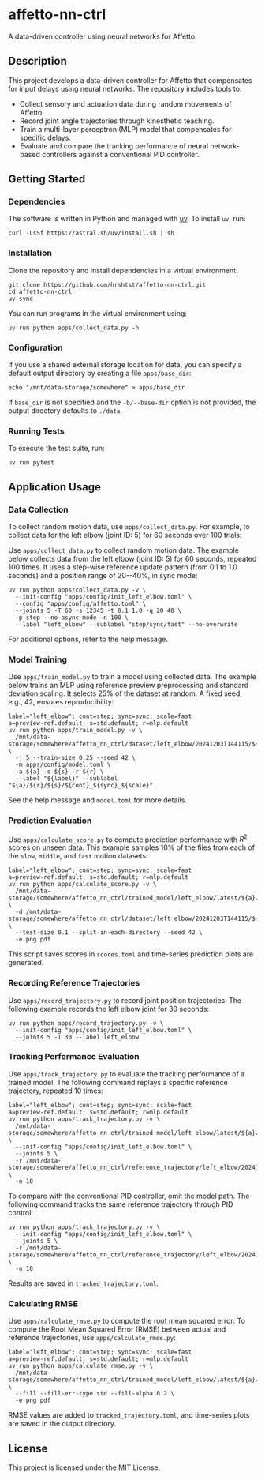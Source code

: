 # affetto-nn-ctrl

A data-driven controller using neural networks for Affetto.

## Description

This project develops a data-driven controller for Affetto that compensates for input delays using neural networks. The repository includes tools to:

* Collect sensory and actuation data during random movements of Affetto.
* Record joint angle trajectories through kinesthetic teaching.
* Train a multi-layer perceptron (MLP) model that compensates for specific delays.
* Evaluate and compare the tracking performance of neural network-based controllers against a conventional PID controller.

## Getting Started

### Dependencies

The software is written in Python and managed with [uv](https://docs.astral.sh/uv/). To install `uv`, run:

``` shell
curl -LsSf https://astral.sh/uv/install.sh | sh
```

### Installation

Clone the repository and install dependencies in a virtual environment:

``` shell
git clone https://github.com/hrshtst/affetto-nn-ctrl.git
cd affetto-nn-ctrl
uv sync
```

You can run programs in the virtual environment using:

``` shell
uv run python apps/collect_data.py -h
```

### Configuration

If you use a shared external storage location for data, you can specify a default output directory by creating a file `apps/base_dir`:

``` shell
echo "/mnt/data-storage/somewhere" > apps/base_dir
```

If `base_dir` is not specified and the `-b/--base-dir` option is not provided, the output directory defaults to `./data`.

### Running Tests

To execute the test suite, run:

``` shell
uv run pytest
```

## Application Usage

### Data Collection

To collect random motion data, use `apps/collect_data.py`. For example, to collect data for the left elbow (joint ID: 5) for 60 seconds over 100 trials:

Use `apps/collect_data.py` to collect random motion data. The example below collects data from the left elbow (joint ID: 5) for 60 seconds, repeated 100 times. It uses a step-wise reference update pattern (from 0.1 to 1.0 seconds) and a position range of 20--40%, in sync mode:

``` shell
uv run python apps/collect_data.py -v \
  --init-config "apps/config/init_left_elbow.toml" \
  --config "apps/config/affetto.toml" \
  --joints 5 -T 60 -s 12345 -t 0.1 1.0 -q 20 40 \
  -p step --no-async-mode -n 100 \
  --label "left_elbow" --sublabel "step/sync/fast" --no-overwrite
```

For additional options, refer to the help message.

### Model Training

Use `apps/train_model.py` to train a model using collected data. The example below trains an MLP using reference preview preprocessing and standard deviation scaling. It selects 25% of the dataset at random. A fixed seed, e.g., 42, ensures reproducibility:

``` shell
label="left_elbow"; cont=step; sync=sync; scale=fast
a=preview-ref.default; s=std.default; r=mlp.default
uv run python apps/train_model.py -v \
  /mnt/data-storage/somewhere/affetto_nn_ctrl/dataset/left_elbow/20241203T144115/${cont}/${sync}/${scale} \
  -j 5 --train-size 0.25 --seed 42 \
  -m apps/config/model.toml \
  -a ${a} -s ${s} -r ${r} \
  --label "${label}" --sublabel "${a}/${r}/${s}/${cont}_${sync}_${scale}"
```

See the help message and `model.toml` for more details.

### Prediction Evaluation

Use `apps/calculate_score.py` to compute prediction performance with $R^2$ scores on unseen data. This example samples 10% of the files from each of the `slow`, `middle`, and `fast` motion datasets:

``` shell
label="left_elbow"; cont=step; sync=sync; scale=fast
a=preview-ref.default; s=std.default; r=mlp.default
uv run python apps/calculate_score.py -v \
  /mnt/data-storage/somewhere/affetto_nn_ctrl/trained_model/left_elbow/latest/${a}/${r}/${s}/${cont}_${sync}_${scale}/trained_model.joblib \
  -d /mnt/data-storage/somewhere/affetto_nn_ctrl/dataset/left_elbow/20241203T144115/${cont}/${sync}/{slow,middle,fast} \
  --test-size 0.1 --split-in-each-directory --seed 42 \
  -e png pdf
```

This script saves scores in `scores.toml` and time-series prediction plots are generated.

### Recording Reference Trajectories

Use `apps/record_trajectory.py` to record joint position trajectories. The following example records the left elbow joint for 30 seconds:

``` shell
uv run python apps/record_trajectory.py -v \
  --init-config "apps/config/init_left_elbow.toml" \
  --joints 5 -T 30 --label left_elbow
```

### Tracking Performance Evaluation

Use `apps/track_trajectory.py` to evaluate the tracking performance of a trained model. The following command replays a specific reference trajectory, repeated 10 times:

``` shell
label="left_elbow"; cont=step; sync=sync; scale=fast
a=preview-ref.default; s=std.default; r=mlp.default
uv run python apps/track_trajectory.py -v \
  /mnt/data-storage/somewhere/affetto_nn_ctrl/trained_model/left_elbow/latest/${a}/${r}/${s}/${cont}_${sync}_${scale}/trained_model.joblib \
  --init-config "apps/config/init_left_elbow.toml" \
  --joints 5 \
  -r /mnt/data-storage/somewhere/affetto_nn_ctrl/reference_trajectory/left_elbow/20241219T111141/reference_trajectory_000.csv \
  -n 10
```

To compare with the conventional PID controller, omit the model path. The following command tracks the same reference trajectory through PID control:

``` shell
uv run python apps/track_trajectory.py -v \
  --init-config "apps/config/init_left_elbow.toml" \
  --joints 5 \
  -r /mnt/data-storage/somewhere/affetto_nn_ctrl/reference_trajectory/left_elbow/20241219T111141/reference_trajectory_000.csv \
  -n 10
```

Results are saved in `tracked_trajectory.toml`.

### Calculating RMSE

Use `apps/calculate_rmse.py` to compute the root mean squared error:
To compute the Root Mean Squared Error (RMSE) between actual and reference trajectories, use `apps/calculate_rmse.py`:

``` shell
label="left_elbow"; cont=step; sync=sync; scale=fast
a=preview-ref.default; s=std.default; r=mlp.default
uv run python apps/calculate_rmse.py -v \
  /mnt/data-storage/somewhere/affetto_nn_ctrl/trained_model/left_elbow/latest/${a}/${r}/${s}/${cont}_${sync}_${scale}/track_performance/latest/tracked_trajectory.toml \
  --fill --fill-err-type std --fill-alpha 0.2 \
  -e png pdf
```

RMSE values are added to `tracked_trajectory.toml`, and time-series plots are saved in the output directory.

## License

This project is licensed under the MIT License.
